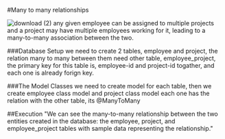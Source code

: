#Many to many relationships

![download (2)](https://user-images.githubusercontent.com/97829483/161889029-2af0db58-5da1-4193-b7de-5c83d07d40c5.png)
 any given employee can be assigned to multiple projects and a project may have multiple employees working for it, leading to a many-to-many association between the two.
 
 ###Database Setup
 we need to create 2 tables, employee and project, the relation many to many between them need other table, employee_project, the primary key for this table is, employee-id and project-id togather, and each one 
 is already forign key. 
 
 ###The Model Classes
 we need to create model for each table, then we create employee class model and project class model each  one has the relation with the other table, its @ManyToMany
 
 ##Execution
 "We can see the many-to-many relationship between the two entities created in the database: the employee, project, and employee_project tables with sample data representing the relationship."
